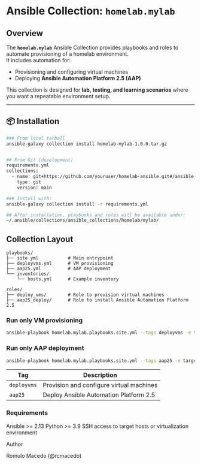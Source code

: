 # Ansible Collection: `homelab.mylab`

##  Overview
The **`homelab.mylab`** Ansible Collection provides playbooks and roles to automate provisioning of a homelab environment.  
It includes automation for:  

- Provisioning and configuring virtual machines  
- Deploying **Ansible Automation Platform 2.5 (AAP)**  

This collection is designed for **lab, testing, and learning scenarios** where you want a repeatable environment setup.

---

## 📦 Installation

```bash
### From local tarball
ansible-galaxy collection install homelab-mylab-1.0.0.tar.gz


## From Git (development)
requirements.yml
collections:
  - name: git+https://github.com/youruser/homelab-ansible.git#/ansible_collections/homelab/mylab
    type: git
    version: main

### Install with:
ansible-galaxy collection install -r requirements.yml

## After installation, playbooks and roles will be available under:
~/.ansible/collections/ansible_collections/homelab/mylab/
```
## Collection Layout

```text
playbooks/
├── site.yml           # Main entrypoint  
├── deployvms.yml      # VM provisioning  
├── aap25.yml          # AAP deployment  
└── inventories/  
    └── hosts.yml      # Example inventory  

roles/
├── deploy_vms/        # Role to provision virtual machines  
├── aap25_deploy/      # Role to install Ansible Automation Platform 2.5  
```

### Run only VM provisioning
```bash
ansible-playbook homelab.mylab.playbooks.site.yml --tags deployvms -e target_env=aap
```
### Run only AAP deployment
```bash
ansible-playbook homelab.mylab.playbooks.site.yml --tags aap25 -e target_env=aap
```

| Tag         | Description                              |
| ----------- | ---------------------------------------- |
| `deployvms` | Provision and configure virtual machines |
| `aap25`     | Deploy Ansible Automation Platform 2.5   |


### Requirements

Ansible >= 2.13
Python >= 3.9
SSH access to target hosts or virtualization environment

Author

Romulo Macedo (@rcmacedo)


